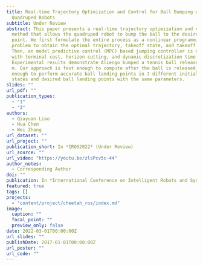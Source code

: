 ```yaml
---
title: Real-time Trajectory Optimization and Control for Ball Bumping with
  Quadruped Robots
subtitle: Under Review
abstract: This paper presents a real-time trajectory optimization and control
  method that allows the quadruped robot to bump the ball to the desired landing
  point. We first formulate the entire process as a nonlinear programming (NLP)
  problem to obtain the optimal trajectory, takeoff state, and takeoff time.
  Then, an model predictive control (MPC) based jumping controller is developed
  with terminal cost, horizon cutting, and dynamic discretization time interval.
  Experimental results demonstrate Aliengo bumped a tennis ball released in 1.56
  m. Our approach is fast enough to compute after the ball is released, general
  enough to perform accurate ball landing points in 7 different initial ball
  states and desired ball landing points with the same parameters.
slides: ""
url_pdf: ""
publication_types:
  - "1"
  - "3"
authors:
  - Qiayuan Liao
  - Hua Chen
  - Wei Zhang
url_dataset: ""
url_project: ""
publication_short: In *IROS2022* (Under Review)
url_source: ""
url_video: "https://youtu.be/zlsPcv5c-44"
author_notes:
  - Corresponding Author
doi: ""
publication: In *International Conference on Intelligent Robots and Systems* (Under Review)
featured: true
tags: []
projects:
  - "content/project/cheetah_ros/index.md"
image:
  caption: ""
  focal_point: ""
  preview_only: false
date: 2022-03-01T00:00:00Z
url_slides: ""
publishDate: 2017-01-01T00:00:00Z
url_poster: ""
url_code: ""
---
```

